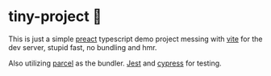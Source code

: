# tiny-project 🐁

This is just a simple [preact](https://github.com/preactjs/preact) typescript demo project messing with [vite](https://github.com/vuejs/vite#bare-module-resolving) for the dev server, stupid fast, no bundling and hmr.

Also utilizing [parcel](https://github.com/parcel-bundler/parcel) as the bundler. [Jest](https://github.com/facebook/jest) and [cypress](https://github.com/cypress-io/cypress) for testing.
